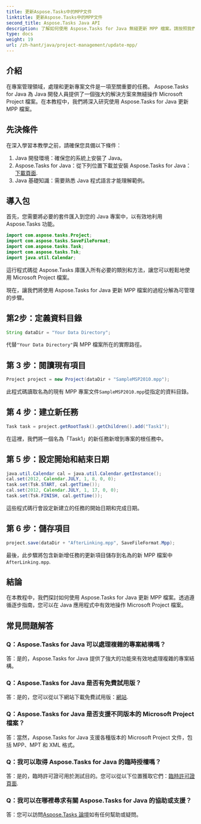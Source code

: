 ```yaml
---
title: 更新Aspose.Tasks中的MPP文件
linktitle: 更新Aspose.Tasks中的MPP文件
second_title: Aspose.Tasks Java API
description: 了解如何使用 Aspose.Tasks for Java 無縫更新 MPP 檔案。請按照我們的逐步指南進行高效率的專案文件操作。
type: docs
weight: 19
url: /zh-hant/java/project-management/update-mpp/
---
```

## 介紹
在專案管理領域，處理和更新專案文件是一項至關重要的任務。 Aspose.Tasks for Java 為 Java 開發人員提供了一個強大的解決方案來無縫操作 Microsoft Project 檔案。在本教程中，我們將深入研究使用 Aspose.Tasks for Java 更新 MPP 檔案。
## 先決條件
在深入學習本教學之前，請確保您具備以下條件：
1. Java 開發環境：確保您的系統上安裝了 Java。
2.  Aspose.Tasks for Java：從下列位置下載並安裝 Aspose.Tasks for Java：[下載頁面](https://releases.aspose.com/tasks/java/).
3. Java 基礎知識：需要熟悉 Java 程式語言才能理解範例。

## 導入包
首先，您需要將必要的套件匯入到您的 Java 專案中，以有效地利用 Aspose.Tasks 功能。

```java
import com.aspose.tasks.Project;
import com.aspose.tasks.SaveFileFormat;
import com.aspose.tasks.Task;
import com.aspose.tasks.Tsk;
import java.util.Calendar;
```
這行程式碼從 Aspose.Tasks 庫匯入所有必要的類別和方法，讓您可以輕鬆地使用 Microsoft Project 檔案。

現在，讓我們將使用 Aspose.Tasks for Java 更新 MPP 檔案的過程分解為可管理的步驟。
## 第2步：定義資料目錄
```java
String dataDir = "Your Data Directory";
```
代替`"Your Data Directory"`與 MPP 檔案所在的實際路徑。
## 第 3 步：閱讀現有項目
```java
Project project = new Project(dataDir + "SampleMSP2010.mpp");
```
此程式碼讀取名為的現有 MPP 專案文件`SampleMSP2010.mpp`從指定的資料目錄。
## 第 4 步：建立新任務
```java
Task task = project.getRootTask().getChildren().add("Task1");
```
在這裡，我們將一個名為「Task1」的新任務新增到專案的根任務中。
## 第 5 步：設定開始和結束日期
```java
java.util.Calendar cal = java.util.Calendar.getInstance();
cal.set(2012, Calendar.JULY, 1, 8, 0, 0);
task.set(Tsk.START, cal.getTime());
cal.set(2012, Calendar.JULY, 1, 17, 0, 0);
task.set(Tsk.FINISH, cal.getTime());
```
這些程式碼行會設定新建立的任務的開始日期和完成日期。
## 第 6 步：儲存項目
```java
project.save(dataDir + "AfterLinking.mpp", SaveFileFormat.Mpp);
```
最後，此步驟將包含新新增任務的更新項目儲存到名為的新 MPP 檔案中`AfterLinking.mpp`.

## 結論
在本教程中，我們探討如何使用 Aspose.Tasks for Java 更新 MPP 檔案。透過遵循逐步指南，您可以在 Java 應用程式中有效地操作 Microsoft Project 檔案。
## 常見問題解答
### Q：Aspose.Tasks for Java 可以處理複雜的專案結構嗎？
答：是的，Aspose.Tasks for Java 提供了強大的功能來有效地處理複雜的專案結構。
### Q：Aspose.Tasks for Java 是否有免費試用版？
答：是的，您可以從以下網站下載免費試用版：[網站](https://releases.aspose.com/).
### Q：Aspose.Tasks for Java 是否支援不同版本的 Microsoft Project 檔案？
答：當然，Aspose.Tasks for Java 支援各種版本的 Microsoft Project 文件，包括 MPP、MPT 和 XML 格式。
### Q：我可以取得 Aspose.Tasks for Java 的臨時授權嗎？
答：是的，臨時許可證可用於測試目的。您可以從以下位置獲取它們：[臨時許可證頁面](https://purchase.aspose.com/temporary-license/).
### Q：我可以在哪裡尋求有關 Aspose.Tasks for Java 的協助或支援？
答：您可以訪問[Aspose.Tasks 論壇](https://forum.aspose.com/c/tasks/15)如有任何幫助或疑問。